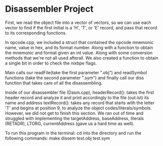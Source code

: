 # Disassembler Project

First, we read the object file into a vector of vectors, so we can use each vector to find if
the first initial is a 'H', 'T', or 'E' record, and pass that record to its corresponding functions.

In opcode.cpp, we included a struct that contained the opcode mnemonic name, value in hex, and its format
number. Along with a function to obtain the mnemonic and format given an int value. Along with some conversion
methods that we're not all used afterall. We also created a function to obtain a single bit in order to check
the nixbpe flags. 

Main calls our readFile(take the first parameter ".obj") and readSymbol functions (take the 
second parameter ".sym") and finally call our diss function that takes care of all the disassembling. 

Inside of our disassembler file (Dasm.cpp), 
    headerRecord(): takes the first header record and analyze it and print accordingly to the file (out.lst)
    its name and address 
    textRecord(): takes any record that starts with the letter 'T' and begins at position 9, to analyze
    the object codes/literals/symbols.
    However, we did not get to finish this section. We ran out of time and struggled with implementing
    the targetAddress, baseAddress, literals (RETADR), LTORG, currentAddress (gave us a hard time as well).
    
To run this program in the terminal:
cd into the directory and run the following commands:
    make
    dissem test.obj test.sym
